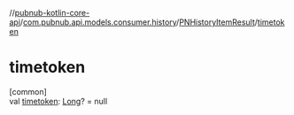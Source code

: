 //[pubnub-kotlin-core-api](../../../index.md)/[com.pubnub.api.models.consumer.history](../index.md)/[PNHistoryItemResult](index.md)/[timetoken](timetoken.md)

# timetoken

[common]\
val [timetoken](timetoken.md): [Long](https://kotlinlang.org/api/core/kotlin-stdlib/kotlin/-long/index.html)? = null
